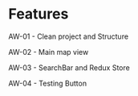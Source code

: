 # Features

AW-01 - Clean project and Structure

AW-02 - Main map view

AW-03 - SearchBar and Redux Store

AW-04 - Testing Button